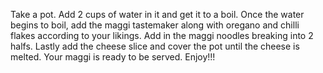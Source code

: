 Take a pot.
Add 2 cups of water in it and get  it to a boil.
Once the water begins to boil, add the maggi tastemaker along with oregano and chilli flakes according to your likings.
Add in the maggi noodles breaking into 2 halfs.
Lastly add the cheese slice and cover the pot until the cheese is melted.
Your maggi is ready to be served.
Enjoy!!!